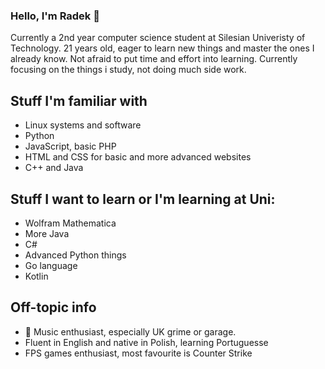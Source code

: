 ### Hello, I'm Radek 👋

Currently a 2nd year computer science student at Silesian Univeristy of Technology. 21 years old, eager to learn new things and master the ones I already know. Not afraid to put time and effort into learning. Currently focusing on the things i study, not doing much side work. 

## Stuff I'm familiar with
- Linux systems and software
- Python
- JavaScript, basic PHP
- HTML and CSS for basic and more advanced websites
- C++ and Java

## Stuff I want to learn or I'm learning at Uni:
- Wolfram Mathematica
- More Java
- C#
- Advanced Python things
- Go language
- Kotlin

## Off-topic info
- 🎵 Music enthusiast, especially UK grime or garage.
- Fluent in English and native in Polish, learning Portuguesse
- FPS games enthusiast, most favourite is Counter Strike
 
<!--
**hunchoradek/hunchoradek** is a ✨ _special_ ✨ repository because its `README.md` (this file) appears on your GitHub profile.

Here are some ideas to get you started:

- 🔭 I’m currently working on ...
- 🌱 I’m currently learning ...
- 👯 I’m looking to collaborate on ...
- 🤔 I’m looking for help with ...
- 💬 Ask me about ...
- 📫 How to reach me: ...
- 😄 Pronouns: ...
- ⚡ Fun fact: ...
-->
